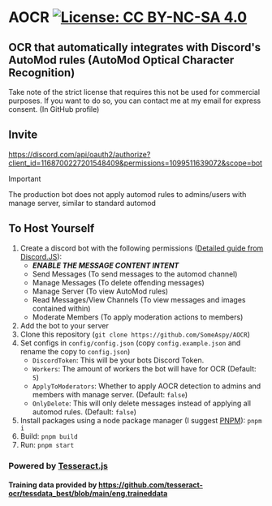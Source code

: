 # AOCR [![License: CC BY-NC-SA 4.0](https://licensebuttons.net/l/by-nc-sa/4.0/80x15.png)](https://creativecommons.org/licenses/by-nc-sa/4.0/)

## OCR that automatically integrates with Discord's AutoMod rules (AutoMod Optical Character Recognition)

Take note of the strict license that requires this not be used for commercial purposes. If you want to do so, you can contact me at my email for express consent. (In GitHub profile)

## Invite

<https://discord.com/api/oauth2/authorize?client_id=1168700227201548409&permissions=1099511639072&scope=bot>

> [!IMPORTANT]
> The production bot does not apply automod rules to admins/users with manage server, similar to standard automod

## To Host Yourself

1. Create a discord bot with the following permissions ([Detailed guide from Discord.JS](https://discordjs.guide/preparations/setting-up-a-bot-application.html)):
    - ***ENABLE THE MESSAGE CONTENT INTENT***
    - Send Messages (To send messages to the automod channel)
    - Manage Messages (To delete offending messages)
    - Manage Server (To view AutoMod rules)
    - Read Messages/View Channels (To view messages and images contained within)
    - Moderate Members (To apply moderation actions to members)
2. Add the bot to your server
3. Clone this repository (`git clone https://github.com/SomeAspy/AOCR`)
4. Set configs in `config/config.json` (copy `config.example.json` and rename the copy to `config.json`)
    - `DiscordToken`: This will be your bots Discord Token.
    - `Workers`: The amount of workers the bot will have for OCR (Default: `5`)
    - `ApplyToModerators`: Whether to apply AOCR detection to admins and members with manage server. (Default: `false`)
    - `OnlyDelete`: This will only delete messages instead of applying all automod rules. (Default: `false`)
5. Install packages using a node package manager (I suggest [PNPM](https://pnpm.io/)): `pnpm i`
6. Build: `pnpm build`
7. Run: `pnpm start`

### Powered by [Tesseract.js](https://tesseract.projectnaptha.com/)

#### Training data provided by <https://github.com/tesseract-ocr/tessdata_best/blob/main/eng.traineddata>
